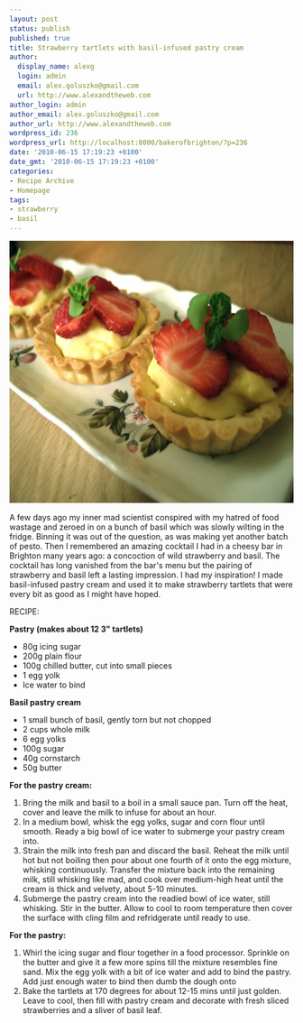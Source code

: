 ```yaml
---
layout: post
status: publish
published: true
title: Strawberry tartlets with basil-infused pastry cream
author:
  display_name: alexg
  login: admin
  email: alex.goluszko@gmail.com
  url: http://www.alexandtheweb.com
author_login: admin
author_email: alex.goluszko@gmail.com
author_url: http://www.alexandtheweb.com
wordpress_id: 236
wordpress_url: http://localhost:8000/bakerofbrighton/?p=236
date: '2010-06-15 17:19:23 +0100'
date_gmt: '2010-06-15 17:19:23 +0100'
categories:
- Recipe Archive
- Homepage
tags:
- strawberry
- basil
---
```

<p><a href="/images/2010/06/IMG_2720-copy.jpg"><img class="alignnone size-medium wp-image-241" title="Strawberry basil tartlets" src="/images/2010/06/IMG_2720-copy-620x465.jpg" alt="Strawberry basil tartlets" width="620" height="465" /></a></p>
<p>A few days ago my inner mad scientist conspired with my hatred of food wastage and zeroed in on a bunch of basil which was slowly wilting in the fridge. Binning it was out of the question, as was making yet another batch of pesto. Then I remembered an amazing cocktail I had in a cheesy bar in Brighton many years ago: a concoction of wild strawberry and basil. The cocktail has long vanished from the bar's menu but the pairing of strawberry and basil left a lasting impression. I had my inspiration! I made basil-infused pastry cream and used it to make strawberry tartlets that were every bit as good as I might have hoped.</p>
<p>RECIPE:</p>
<p><strong>Pastry (makes about 12 3" tartlets)</strong></p>
<ul>
<li>80g icing sugar</li>
<li>200g plain flour</li>
<li>100g chilled butter, cut into small pieces</li>
<li>1 egg yolk</li>
<li>Ice water to bind</li>
</ul>
<p><strong>Basil pastry cream</strong></p>
<ul>
<li>1 small bunch of basil, gently torn but not chopped</li>
<li>2 cups whole milk</li>
<li>6 egg yolks</li>
<li>100g sugar</li>
<li>40g cornstarch</li>
<li>50g butter</li>
</ul>
<p><strong>For the pastry cream: </strong></p>
<ol>
<li> Bring the milk and basil to a boil in a small sauce pan. Turn off the heat, cover and leave the milk to infuse for about an hour.</li>
<li> In a medium bowl, whisk the egg yolks, sugar and corn flour until smooth. Ready a big bowl of ice water to submerge your pastry cream into.</li>
<li> Strain the milk into fresh pan and discard the basil. Reheat the milk until hot but not boiling then pour about one fourth of it onto the egg mixture, whisking continuously. Transfer the mixture back into the  remaining milk, still whisking like mad, and cook over medium-high heat until the cream is thick and velvety, about 5-10 minutes.</li>
<li> Submerge the pastry cream into the readied bowl of ice water, still whisking. Stir in the butter. Allow to cool to room temperature then cover the surface with cling film and refridgerate until ready to use.</li>
</ol>
<p><strong>For the pastry:<br />
</strong></p>
<ol>
<li><strong> </strong>Whirl the icing sugar and flour together in a food processor. Sprinkle on the butter and give it a few more spins till the mixture resembles fine sand. Mix the egg yolk with a bit of ice water and add to bind the pastry. Add just enough water to bind then dumb the dough onto</li>
<li> Bake the tartlets at 170 degrees for about 12-15 mins until just golden. Leave to cool, then fill with pastry cream and decorate with fresh sliced strawberries and a sliver of basil leaf.</li>
</ol>
